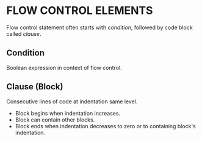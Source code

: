 # FLOW CONTROL ELEMENTS

Flow control statement often starts with *condition*, followed by code block called *clause*.

## Condition

Boolean expression in context of flow control.

## Clause (Block)

Consecutive lines of code at indentation same level.

* Block begins when indentation increases.
* Block can contain other blocks.
* Block ends when indentation decreases to zero or to containing block's indentation.
